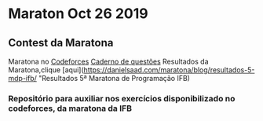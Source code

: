 # Maraton Oct 26 2019

## Contest da Maratona
Maratona no [Codeforces](https://codeforces.com/group/btcK4I5D5f/contest/257226/ "Codeforces: V Maratona de Programação do IFB")
[Caderno de questões](https://danielsaad.com/maratona/assets/5-mdp-ifb/Maratona.pdf "Maratona")
Resultados da Maratona,clique [aqui](https://danielsaad.com/maratona/blog/resultados-5-mdp-ifb/ "Resultados 5ª Maratona de Programação IFB)

### Repositório para auxiliar nos exercícios disponibilizado no codeforces, da maratona da IFB
